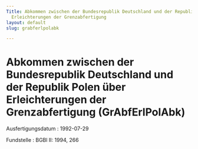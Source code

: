 ```yaml
---
Title: Abkommen zwischen der Bundesrepublik Deutschland und der Republik Polen über
  Erleichterungen der Grenzabfertigung
layout: default
slug: grabferlpolabk

---
```


# Abkommen zwischen der Bundesrepublik Deutschland und der Republik Polen über Erleichterungen der Grenzabfertigung (GrAbfErlPolAbk)

Ausfertigungsdatum
:   1992-07-29

Fundstelle
:   BGBl II: 1994, 266

